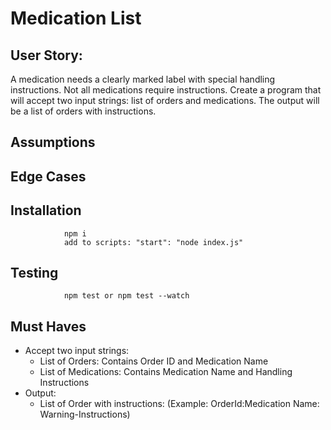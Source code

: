# Medication List

## User Story: 
A medication needs a clearly marked label with special handling instructions. Not all medications require instructions. Create a program that will accept two input strings: list of orders and medications. The output will be a list of orders with instructions.

## Assumptions

## Edge Cases

## Installation
                npm i
                add to scripts: "start": "node index.js"

## Testing  
                npm test or npm test --watch
                
## Must Haves 
- Accept two input strings:
    - List of Orders: Contains Order ID and Medication Name 
    - List of Medications: Contains Medication Name and Handling Instructions
- Output:
    - List of Order with instructions:
    (Example: OrderId:Medication Name: Warning-Instructions)
